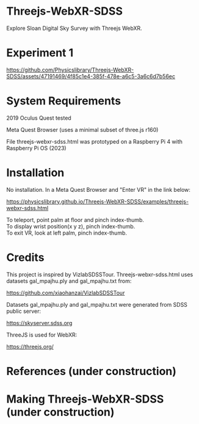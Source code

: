 # Threejs-WebXR-SDSS

Explore Sloan Digital Sky Survey with Threejs WebXR.<br>

# Experiment 1

https://github.com/Physicslibrary/Threejs-WebXR-SDSS/assets/47191469/4f85c1e4-385f-478e-a6c5-3a6c6d7b56ec

# System Requirements

2019 Oculus Quest tested<br>

Meta Quest Browser (uses a minimal subset of three.js r160)<br>

File threejs-webxr-sdss.html was prototyped on a Raspberry Pi 4 with Raspberry Pi OS (2023)<br>

# Installation

No installation. In a Meta Quest Browser and "Enter VR" in the link below:<br>

https://physicslibrary.github.io/Threejs-WebXR-SDSS/examples/threejs-webxr-sdss.html

To teleport, point palm at floor and pinch index-thumb.<br>
To display wrist position(x y z), pinch index-thumb.<br>
To exit VR, look at left palm, pinch index-thumb.<br>

# Credits

This project is inspired by VizlabSDSSTour. Threejs-webxr-sdss.html uses datasets gal_mpajhu.ply and gal_mpajhu.txt
from:<br>

https://github.com/xiaohanzai/VizlabSDSSTour<br>

Datasets gal_mpajhu.ply and gal_mpajhu.txt were generated from SDSS public server:<br>

https://skyserver.sdss.org<br>

ThreeJS is used for WebXR:<br>

https://threejs.org/<br>

# References (under construction)

# Making Threejs-WebXR-SDSS (under construction)
